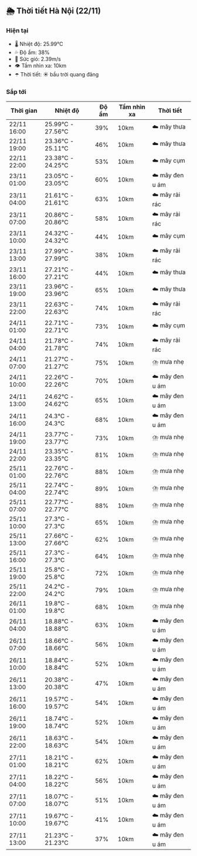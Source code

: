 ## 🌦️ Thời tiết Hà Nội (22/11)

### Hiện tại

- 🌡️ Nhiệt độ: 25.99℃
- 💦 Độ ẩm: 38%
- 💨 Sức gió: 2.39m/s
- 👁️ Tầm nhìn xa: 10km
- ☂️ Thời tiết: ☀️ bầu trời quang đãng

### Sắp tới

| Thời gian | Nhiệt độ | Độ ẩm | Tầm nhìn xa | Thời tiết |
| --- | --- | --- | --- | --- |
| 22/11 16:00 | 25.99℃ - 27.56℃ | 39% | 10km | ☁️ mây thưa |
| 22/11 19:00 | 23.36℃ - 25.11℃ | 46% | 10km | ☁️ mây thưa |
| 22/11 22:00 | 23.38℃ - 24.25℃ | 53% | 10km | ☁️ mây cụm |
| 23/11 01:00 | 23.05℃ - 23.05℃ | 60% | 10km | ☁️ mây đen u ám |
| 23/11 04:00 | 21.61℃ - 21.61℃ | 63% | 10km | ☁️ mây rải rác |
| 23/11 07:00 | 20.86℃ - 20.86℃ | 58% | 10km | ☁️ mây rải rác |
| 23/11 10:00 | 24.32℃ - 24.32℃ | 44% | 10km | ☁️ mây cụm |
| 23/11 13:00 | 27.99℃ - 27.99℃ | 38% | 10km | ☁️ mây rải rác |
| 23/11 16:00 | 27.21℃ - 27.21℃ | 44% | 10km | ☁️ mây thưa |
| 23/11 19:00 | 23.96℃ - 23.96℃ | 65% | 10km | ☁️ mây thưa |
| 23/11 22:00 | 22.63℃ - 22.63℃ | 74% | 10km | ☁️ mây rải rác |
| 24/11 01:00 | 22.71℃ - 22.71℃ | 73% | 10km | ☁️ mây cụm |
| 24/11 04:00 | 21.78℃ - 21.78℃ | 74% | 10km | ☁️ mây rải rác |
| 24/11 07:00 | 21.27℃ - 21.27℃ | 75% | 10km | ⛈️ mưa nhẹ |
| 24/11 10:00 | 22.26℃ - 22.26℃ | 70% | 10km | ☁️ mây đen u ám |
| 24/11 13:00 | 24.62℃ - 24.62℃ | 65% | 10km | ☁️ mây đen u ám |
| 24/11 16:00 | 24.3℃ - 24.3℃ | 68% | 10km | ☁️ mây đen u ám |
| 24/11 19:00 | 23.77℃ - 23.77℃ | 73% | 10km | ⛈️ mưa nhẹ |
| 24/11 22:00 | 23.35℃ - 23.35℃ | 81% | 10km | ⛈️ mưa nhẹ |
| 25/11 01:00 | 22.76℃ - 22.76℃ | 88% | 10km | ⛈️ mưa nhẹ |
| 25/11 04:00 | 22.74℃ - 22.74℃ | 89% | 10km | ⛈️ mưa nhẹ |
| 25/11 07:00 | 22.77℃ - 22.77℃ | 88% | 10km | ⛈️ mưa nhẹ |
| 25/11 10:00 | 27.3℃ - 27.3℃ | 65% | 10km | ⛈️ mưa nhẹ |
| 25/11 13:00 | 27.66℃ - 27.66℃ | 62% | 10km | ⛈️ mưa nhẹ |
| 25/11 16:00 | 27.3℃ - 27.3℃ | 64% | 10km | ⛈️ mưa nhẹ |
| 25/11 19:00 | 25.8℃ - 25.8℃ | 72% | 10km | ⛈️ mưa nhẹ |
| 25/11 22:00 | 24.2℃ - 24.2℃ | 79% | 10km | ⛈️ mưa nhẹ |
| 26/11 01:00 | 19.8℃ - 19.8℃ | 68% | 10km | ⛈️ mưa nhẹ |
| 26/11 04:00 | 18.88℃ - 18.88℃ | 63% | 10km | ☁️ mây đen u ám |
| 26/11 07:00 | 18.66℃ - 18.66℃ | 56% | 10km | ☁️ mây đen u ám |
| 26/11 10:00 | 18.84℃ - 18.84℃ | 52% | 10km | ☁️ mây đen u ám |
| 26/11 13:00 | 20.38℃ - 20.38℃ | 47% | 10km | ☁️ mây đen u ám |
| 26/11 16:00 | 19.57℃ - 19.57℃ | 54% | 10km | ☁️ mây đen u ám |
| 26/11 19:00 | 18.74℃ - 18.74℃ | 52% | 10km | ☁️ mây đen u ám |
| 26/11 22:00 | 18.63℃ - 18.63℃ | 54% | 10km | ☁️ mây đen u ám |
| 27/11 01:00 | 18.21℃ - 18.21℃ | 62% | 10km | ☁️ mây đen u ám |
| 27/11 04:00 | 18.22℃ - 18.22℃ | 56% | 10km | ☁️ mây đen u ám |
| 27/11 07:00 | 18.07℃ - 18.07℃ | 51% | 10km | ☁️ mây đen u ám |
| 27/11 10:00 | 19.67℃ - 19.67℃ | 41% | 10km | ☁️ mây đen u ám |
| 27/11 13:00 | 21.23℃ - 21.23℃ | 37% | 10km | ☁️ mây đen u ám |
